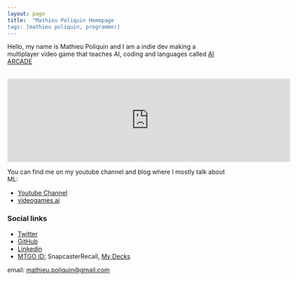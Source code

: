 ```yaml
---
layout: page
title:  "Mathieu Poliquin Homepage
tags: [mathieu poliquin, programmer]
---
```


Hello, my name is Mathieu Poliquin and I am a indie dev making a multiplayer video game that teaches AI, coding and languages
called [AI ARCADE](https://www.codemeon.com)

<br>
<iframe src="https://store.steampowered.com/widget/1059010/" frameborder="0" width="646" height="190"></iframe>
<br>

You can find me on my youtube channel and blog where I mostly talk about ML:
*   [Youtube Channel](https://www.youtube.com/c/mathieupoliquin)
*   [videogames.ai](https://www.videogames.ai)



### Social links
*   [Twitter](https://twitter.com/MatPoliquin)
*   [GitHub](https://github.com/MatPoliquin)
*   [Linkedin](https://www.linkedin.com/public-profile/in/mathieupoliquin)  
*   [MTGO ID:](https://magic.wizards.com/en/mtgo) SnapcasterRecall, [My Decks](https://www.mtggoldfish.com/decks)

email: mathieu.poliquin@gmail.com


